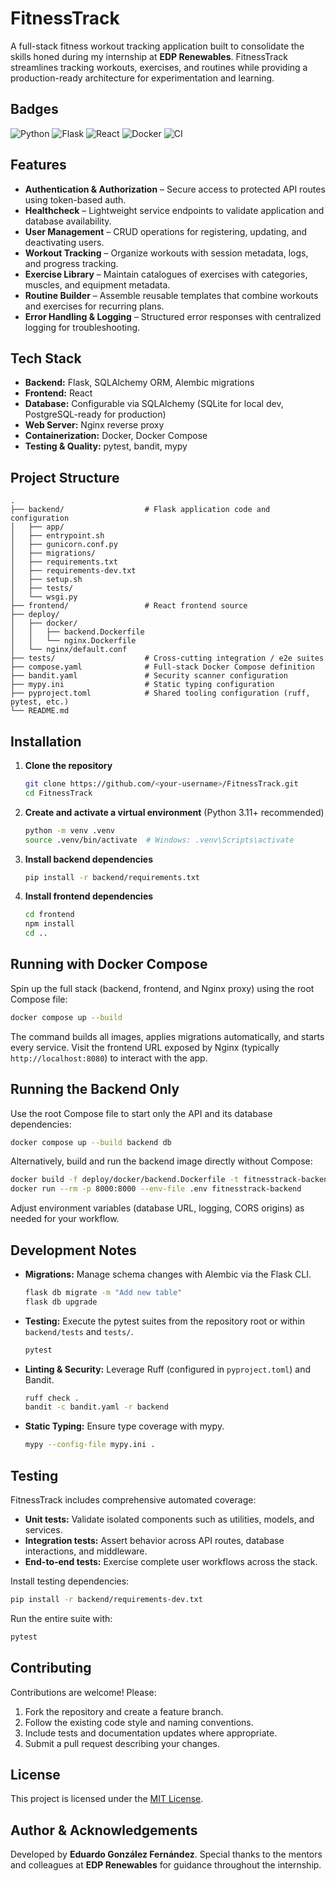 # FitnessTrack

A full-stack fitness workout tracking application built to consolidate the skills honed during my internship at **EDP Renewables**. FitnessTrack streamlines tracking workouts, exercises, and routines while providing a production-ready architecture for experimentation and learning.

## Badges

![Python](https://img.shields.io/badge/Python-3.11%2B-blue?logo=python)
![Flask](https://img.shields.io/badge/Flask-2.x-black?logo=flask)
![React](https://img.shields.io/badge/React-18-61dafb?logo=react&logoColor=white)
![Docker](https://img.shields.io/badge/Docker-Ready-2496ed?logo=docker&logoColor=white)
![CI](https://img.shields.io/badge/CI-GitHub%20Actions-lightgrey?logo=github)

## Features

- **Authentication & Authorization** – Secure access to protected API routes using token-based auth.
- **Healthcheck** – Lightweight service endpoints to validate application and database availability.
- **User Management** – CRUD operations for registering, updating, and deactivating users.
- **Workout Tracking** – Organize workouts with session metadata, logs, and progress tracking.
- **Exercise Library** – Maintain catalogues of exercises with categories, muscles, and equipment metadata.
- **Routine Builder** – Assemble reusable templates that combine workouts and exercises for recurring plans.
- **Error Handling & Logging** – Structured error responses with centralized logging for troubleshooting.

## Tech Stack

- **Backend:** Flask, SQLAlchemy ORM, Alembic migrations
- **Frontend:** React
- **Database:** Configurable via SQLAlchemy (SQLite for local dev, PostgreSQL-ready for production)
- **Web Server:** Nginx reverse proxy
- **Containerization:** Docker, Docker Compose
- **Testing & Quality:** pytest, bandit, mypy

## Project Structure

```text
.
├── backend/                  # Flask application code and configuration
│   ├── app/
│   ├── entrypoint.sh
│   ├── gunicorn.conf.py
│   ├── migrations/
│   ├── requirements.txt
│   ├── requirements-dev.txt
│   ├── setup.sh
│   ├── tests/
│   └── wsgi.py
├── frontend/                 # React frontend source
├── deploy/
│   ├── docker/
│   │   ├── backend.Dockerfile
│   │   └── nginx.Dockerfile
│   └── nginx/default.conf
├── tests/                    # Cross-cutting integration / e2e suites
├── compose.yaml              # Full-stack Docker Compose definition
├── bandit.yaml               # Security scanner configuration
├── mypy.ini                  # Static typing configuration
├── pyproject.toml            # Shared tooling configuration (ruff, pytest, etc.)
└── README.md
```

## Installation

1. **Clone the repository**
   ```bash
   git clone https://github.com/<your-username>/FitnessTrack.git
   cd FitnessTrack
   ```
2. **Create and activate a virtual environment** (Python 3.11+ recommended)
   ```bash
   python -m venv .venv
   source .venv/bin/activate  # Windows: .venv\Scripts\activate
   ```
3. **Install backend dependencies**
   ```bash
   pip install -r backend/requirements.txt
   ```
4. **Install frontend dependencies**
   ```bash
   cd frontend
   npm install
   cd ..
   ```

## Running with Docker Compose

Spin up the full stack (backend, frontend, and Nginx proxy) using the root Compose file:

```bash
docker compose up --build
```

The command builds all images, applies migrations automatically, and starts every service. Visit the frontend URL exposed by Nginx (typically `http://localhost:8080`) to interact with the app.

## Running the Backend Only

Use the root Compose file to start only the API and its database dependencies:

```bash
docker compose up --build backend db
```

Alternatively, build and run the backend image directly without Compose:

```bash
docker build -f deploy/docker/backend.Dockerfile -t fitnesstrack-backend .
docker run --rm -p 8000:8000 --env-file .env fitnesstrack-backend
```

Adjust environment variables (database URL, logging, CORS origins) as needed for your workflow.

## Development Notes

- **Migrations:** Manage schema changes with Alembic via the Flask CLI.
  ```bash
  flask db migrate -m "Add new table"
  flask db upgrade
  ```
- **Testing:** Execute the pytest suites from the repository root or within `backend/tests` and `tests/`.
  ```bash
  pytest
  ```
- **Linting & Security:** Leverage Ruff (configured in `pyproject.toml`) and Bandit.
  ```bash
  ruff check .
  bandit -c bandit.yaml -r backend
  ```
- **Static Typing:** Ensure type coverage with mypy.
  ```bash
  mypy --config-file mypy.ini .
  ```

## Testing

FitnessTrack includes comprehensive automated coverage:

- **Unit tests:** Validate isolated components such as utilities, models, and services.
- **Integration tests:** Assert behavior across API routes, database interactions, and middleware.
- **End-to-end tests:** Exercise complete user workflows across the stack.

Install testing dependencies:
```bash
pip install -r backend/requirements-dev.txt
```

Run the entire suite with:

```bash
pytest
```

## Contributing

Contributions are welcome! Please:

1. Fork the repository and create a feature branch.
2. Follow the existing code style and naming conventions.
3. Include tests and documentation updates where appropriate.
4. Submit a pull request describing your changes.

## License

This project is licensed under the [MIT License](LICENSE).

## Author & Acknowledgements

Developed by **Eduardo González Fernández**. Special thanks to the mentors and colleagues at **EDP Renewables** for guidance throughout the internship.
